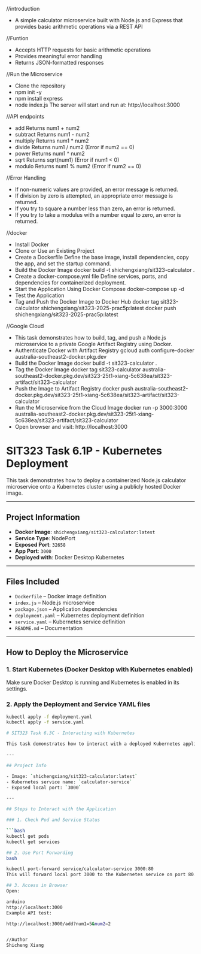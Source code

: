//introduction
- A simple calculator microservice built with Node.js and Express that provides basic arithmetic operations via a REST API

//Funtion
- Accepts HTTP requests for basic arithmetic operations
- Provides meaningful error handling
- Returns JSON-formatted responses

//Run the Microservice
- Clone the repository
- npm init -y
- npm install express
- node index.js
The server will start and run at: http://localhost:3000

//API endpoints
- add
Returns num1 + num2
- subtract
Returns num1 - num2
- multiply
Returns num1 * num2
- divide
Returns num1 / num2 (Error if num2 == 0)
- power 
Returns num1 ^ num2
- sqrt 
Returns sqrt(num1) (Error if num1 < 0)
- modulo 
Returns num1 % num2 (Error if num2 == 0)

//Error Handling
- If non-numeric values are provided, an error message is returned.
- If division by zero is attempted, an appropriate error message is returned.
- If you try to square a number less than zero, an error is returned.
- If you try to take a modulus with a number equal to zero, an error is returned.

//docker
- Install Docker
- Clone or Use an Existing Project
- Create a Dockerfile
Define the base image, install dependencies, copy the app, and set the startup command.
- Build the Docker Image
docker build -t shichengxiang/sit323-calculator .
- Create a docker-compose.yml file
Define services, ports, and dependencies for containerized deployment.
- Start the Application Using Docker Compose
docker-compose up -d
- Test the Application
- Tag and Push the Docker Image to Docker Hub
docker tag sit323-calculator shichengxiang/sit323-2025-prac5p:latest
docker push shichengxiang/sit323-2025-prac5p:latest

//Google Cloud
- This task demonstrates how to build, tag, and push a Node.js microservice to a private Google Artifact Registry using Docker.
- Authenticate Docker with Artifact Registry
gcloud auth configure-docker australia-southeast2-docker.pkg.dev
- Build the Docker Image
docker build -t sit323-calculator .
- Tag the Docker Image
docker tag sit323-calculator australia-southeast2-docker.pkg.dev/sit323-25t1-xiang-5c638ea/sit323-artifact/sit323-calculator
- Push the Image to Artifact Registry
docker push australia-southeast2-docker.pkg.dev/sit323-25t1-xiang-5c638ea/sit323-artifact/sit323-calculator
- Run the Microservice from the Cloud Image
docker run -p 3000:3000 australia-southeast2-docker.pkg.dev/sit323-25t1-xiang-5c638ea/sit323-artifact/sit323-calculator
- Open browser and visit:
http://localhost:3000

# SIT323 Task 6.1P - Kubernetes Deployment

This task demonstrates how to deploy a containerized Node.js calculator microservice onto a Kubernetes cluster using a publicly hosted Docker image.

---

## Project Information

- **Docker Image**: `shichengxiang/sit323-calculator:latest`
- **Service Type**: NodePort
- **Exposed Port**: `32658`
- **App Port**: `3000`
- **Deployed with**: Docker Desktop Kubernetes

---

## Files Included

- `Dockerfile` – Docker image definition  
- `index.js` – Node.js microservice  
- `package.json` – Application dependencies  
- `deployment.yaml` – Kubernetes deployment definition  
- `service.yaml` – Kubernetes service definition  
- `README.md` – Documentation

---

## How to Deploy the Microservice

### 1. Start Kubernetes (Docker Desktop with Kubernetes enabled)

Make sure Docker Desktop is running and Kubernetes is enabled in its settings.

### 2. Apply the Deployment and Service YAML files

```bash
kubectl apply -f deployment.yaml
kubectl apply -f service.yaml

# SIT323 Task 6.3C - Interacting with Kubernetes

This task demonstrates how to interact with a deployed Kubernetes application using kubectl and port forwarding.

---

## Project Info

- Image: `shichengxiang/sit323-calculator:latest`
- Kubernetes service name: `calculator-service`
- Exposed local port: `3000`

---

## Steps to Interact with the Application

### 1. Check Pod and Service Status

```bash
kubectl get pods
kubectl get services

## 2. Use Port Forwarding
bash

kubectl port-forward service/calculator-service 3000:80
This will forward local port 3000 to the Kubernetes service on port 80.

## 3. Access in Browser
Open:

arduino
http://localhost:3000
Example API test:

http://localhost:3000/add?num1=5&num2=2


//Author
Shicheng Xiang